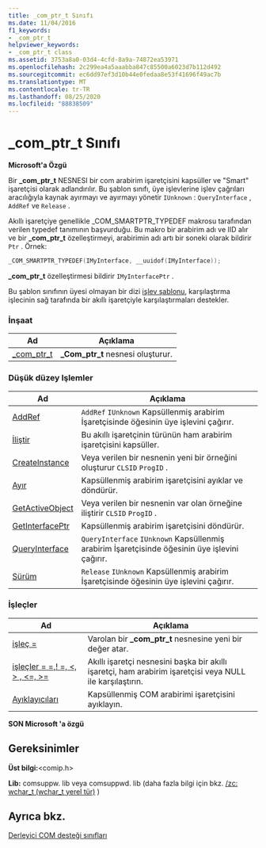 ```yaml
---
title: _com_ptr_t Sınıfı
ms.date: 11/04/2016
f1_keywords:
- _com_ptr_t
helpviewer_keywords:
- _com_ptr_t class
ms.assetid: 3753a8a0-03d4-4cfd-8a9a-74872ea53971
ms.openlocfilehash: 2c299ea4a5aaabba847c85500a6023d7b112d492
ms.sourcegitcommit: ec6dd97ef3d10b44e0fedaa8e53f41696f49ac7b
ms.translationtype: MT
ms.contentlocale: tr-TR
ms.lasthandoff: 08/25/2020
ms.locfileid: "88838509"
---
```

# <a name="_com_ptr_t-class"></a>_com_ptr_t Sınıfı

**Microsoft'a Özgü**

Bir **_com_ptr_t** NESNESI bir com arabirim işaretçisini kapsüller ve "Smart" işaretçisi olarak adlandırılır. Bu şablon sınıfı, üye işlevlerine işlev çağrıları aracılığıyla kaynak ayırmayı ve ayırmayı yönetir `IUnknown` : `QueryInterface` , `AddRef` ve `Release` .

Akıllı işaretçiye genellikle _COM_SMARTPTR_TYPEDEF makrosu tarafından verilen typedef tanımının başvurduğu. Bu makro bir arabirim adı ve IID alır ve bir **_com_ptr_t** özelleştirmeyi, arabirimin adı artı bir soneki olarak bildirir `Ptr` . Örnek:

```cpp
_COM_SMARTPTR_TYPEDEF(IMyInterface, __uuidof(IMyInterface));
```

**_com_ptr_t** özelleştirmesi bildirir `IMyInterfacePtr` .

Bu şablon sınıfının üyesi olmayan bir dizi [işlev şablonu](../cpp/relational-function-templates.md), karşılaştırma işlecinin sağ tarafında bir akıllı işaretçiyle karşılaştırmaları destekler.

### <a name="construction"></a>İnşaat

| Ad | Açıklama |
|-|-|
|[_com_ptr_t](../cpp/com-ptr-t-com-ptr-t.md)|**_Com_ptr_t** nesnesi oluşturur.|

### <a name="low-level-operations"></a>Düşük düzey Işlemler

| Ad | Açıklama |
|-|-|
|[AddRef](../cpp/com-ptr-t-addref.md)|`AddRef` `IUnknown` Kapsüllenmiş arabirim İşaretçisinde öğesinin üye işlevini çağırır.|
|[İliştir](../cpp/com-ptr-t-attach.md)|Bu akıllı işaretçinin türünün ham arabirim işaretçisini kapsüller.|
|[CreateInstance](../cpp/com-ptr-t-createinstance.md)|Veya verilen bir nesnenin yeni bir örneğini oluşturur `CLSID` `ProgID` .|
|[Ayır](../cpp/com-ptr-t-detach.md)|Kapsüllenmiş arabirim işaretçisini ayıklar ve döndürür.|
|[GetActiveObject](../cpp/com-ptr-t-getactiveobject.md)|Veya verilen bir nesnenin var olan örneğine iliştirir `CLSID` `ProgID` .|
|[GetInterfacePtr](../cpp/com-ptr-t-getinterfaceptr.md)|Kapsüllenmiş arabirim işaretçisini döndürür.|
|[QueryInterface](../cpp/com-ptr-t-queryinterface.md)|`QueryInterface` `IUnknown` Kapsüllenmiş arabirim İşaretçisinde öğesinin üye işlevini çağırır.|
|[Sürüm](../cpp/com-ptr-t-release.md)|`Release` `IUnknown` Kapsüllenmiş arabirim İşaretçisinde öğesinin üye işlevini çağırır.|

### <a name="operators"></a>İşleçler

| Ad | Açıklama |
|-|-|
|[işleç =](../cpp/com-ptr-t-operator-equal.md)|Varolan bir **_com_ptr_t** nesnesine yeni bir değer atar.|
|[işleçler = =,! =, \<, > , \<=, >=](../cpp/com-ptr-t-relational-operators.md)|Akıllı işaretçi nesnesini başka bir akıllı işaretçi, ham arabirim işaretçisi veya NULL ile karşılaştırın.|
|[Ayıklayıcıları](../cpp/com-ptr-t-extractors.md)|Kapsüllenmiş COM arabirimi işaretçisini ayıklayın.|

**SON Microsoft 'a özgü**

## <a name="requirements"></a>Gereksinimler

**Üst bilgi:**\<comip.h>

**Lib:** comsuppw. lib veya comsuppwd. lib (daha fazla bilgi için bkz. [/zc: wchar_t (wchar_t yerel tür)](../build/reference/zc-wchar-t-wchar-t-is-native-type.md) )

## <a name="see-also"></a>Ayrıca bkz.

[Derleyici COM desteği sınıfları](../cpp/compiler-com-support-classes.md)
